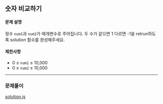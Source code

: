## 숫자 비교하기

#### 문제 설명
정수 `num1`과 `num2`가 매개변수로 주어집니다. 두 수가 같으면 1 다르면 -1을 retrun하도록 solution 함수를 완성해주세요.

#### 제한사항
- 0 ≤ `num1` ≤ 10,000
- 0 ≤ `num2` ≤ 10,000

***

### 문제풀이

[solution.js](./solution.js)